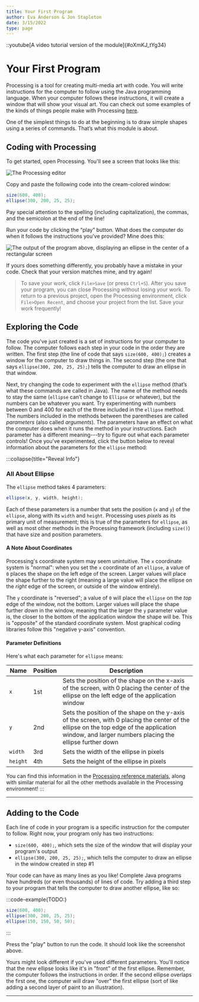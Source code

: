 ```yaml
---
title: Your First Program
author: Eva Anderson & Jon Stapleton
date: 3/15/2022
type: page
---
```


::youtube[A video tutorial version of the module]{#oXmKJ_tYg34}

# Your First Program

Processing is a tool for creating multi-media art with code. You will write instructions for the computer to follow using the Java programming language. When your computer follows these instructions, it will create a window that will show your visual art. You can check out some examples of the kinds of things people make with Processing [here](https://openprocessing.org/browse/#).

One of the simplest things to do at the beginning is to draw simple shapes using a series of commands. That’s what this module is about.

## Coding with Processing

To get started, open Processing. You'll see a screen that looks like this:

![The Processing editor](169932824)

Copy and paste the following code into the cream-colored window:

```java
size(600, 400);
ellipse(300, 200, 25, 25);
```

Pay special attention to the spelling (including capitalization), the commas, and the semicolon at the end of the line!

Run your code by clicking the “play” button. What does the computer do when it follows the instructions you’ve provided? Mine does this:

![The output of the program above, displaying an ellipse in the center of a rectangular screen](172911547)

If yours does something differently, you probably have a mistake in your code. Check that your version matches mine, and try again!

> To save your work, click `File>Save` (or press `Ctrl+S`). After you save your program, you can close Processing without losing your work. To return to a previous project, open the Processing environment, click `File>Open Recent`, and choose your project from the list. Save your work frequently!

## Exploring the Code

The code you've just created is a set of instructions for your computer to follow. The computer follows each step in your code in the order they are written. The first step (the line of code that says `size(600, 400);`) creates a window for the computer to draw things in. The second step (the one that says `ellipse(300, 200, 25, 25);`) tells the computer to draw an ellipse in that window.

Next, try changing the code to experiment with the `ellipse` method (that’s what these commands are called in Java). The name of the method needs to stay the same (`ellipse` can’t change to `Ellipse` or whatever), but the numbers can be whatever you want. Try experimenting with numbers between 0 and 400 for each of the three included in the `ellipse` method.
The numbers included in the methods between the parentheses are called *parameters* (also called *arguments*). The parameters have an effect on what the computer does when it runs the method in your instructions. Each parameter has a different meaning---try to figure out what each parameter controls! Once you've experimented, click the button below to reveal information about the parameters for the `ellipse` method:

:::collapse{title="Reveal Info"}
### All About Ellipse

The `ellipse` method takes 4 parameters:

```java
ellipse(x, y, width, height);
```

Each of these parameters is a number that sets the position (`x` and `y`) of the `ellipse`, along with its `width` and `height`. Processing uses *pixels* as its primary unit of measurement; this is true of the parameters for `ellipse`, as well as most other methods in the Processing framework (including `size()`) that have size and position parameters.

#### A Note About Coordinates

Processing's coordinate system may seem unintuitive. The `x` coordinate system is "normal": when you set the `x` coordinate of an `ellipse`, a value of `0` places the shape on the left edge of the screen. Larger values will place the shape further to the right (meaning a large value will place the ellipse on the *right* edge of the screen, or outside of the window entirely). 

The `y` coordinate is "reversed"; a value of `0` will place the `ellipse` on the *top* edge of the window, not the bottom. Larger values will place the shape further *down* in the window, meaning that the larger the `y` parameter value is, the closer to the bottom of the application window the shape will be. This is "opposite" of the standard coordinate system. Most graphical coding libraries follow this "negative y-axis" convention.

#### Parameter Definitions

Here's what each parameter for `ellipse` means:

| Name | Position | Description |
| ---- | -------- | ----------- |
| `x`  | 1st      | Sets the position of the shape on the x-axis of the screen, with 0 placing the center of the ellipse on the left edge of the application window |
| `y`  | 2nd      | Sets the position of the shape on the y-axis of the screen, with 0 placing the center of the ellipse on the top edge of the application window, and larger numbers placing the ellipse further down |
| `width` | 3rd | Sets the width of the ellipse in pixels |
| `height` | 4th | Sets the height of the ellipse in pixels |

You can find this information in the [Processing reference materials](https://processing.org/reference/ellipse_.html), along with similar material for all the other methods available in the Processing environment!
:::

---

## Adding to the Code

Each line of code in your program is a specific instruction for the computer to follow. Right now, your program only has two instructions:

* `size(600, 400);`, which sets the size of the window that will display your program's output
* `ellipse(300, 200, 25, 25);`, which tells the computer to draw an ellipse in the window created in step #1

Your code can have as many lines as you like! Complete Java programs have hundreds (or even thousands) of lines of code. Try adding a third step to your program that tells the computer to draw another ellipse, like so:

:::code-example{TODO:}
```java
size(600, 400);
ellipse(300, 200, 25, 25);
ellipse(150, 150, 50, 50);
```
:::

Press the "play" button to run the code. It should look like the screenshot above.

Yours might look different if you've used different parameters. You'll notice that the new ellipse looks like it's in "front" of the first ellipse. Remember, the computer follows the instructions in order. If the second ellipse overlaps the first one, the computer will draw "over" the first ellipse (sort of like adding a second layer of paint to an illustration).

---